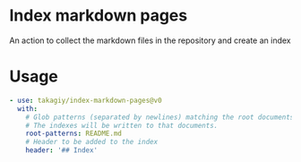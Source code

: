 # Index markdown pages

An action to collect the markdown files in the repository and create an index

# Usage

```yaml
- use: takagiy/index-markdown-pages@v0
  with:
    # Glob patterns (separated by newlines) matching the root documents.
    # The indexes will be written to that documents.
    root-patterns: README.md
    # Header to be added to the index
    header: '## Index'
```
